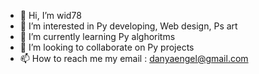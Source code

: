 - 👋 Hi, I’m wid78
- 👀 I’m interested in Py developing, Web design, Ps art
- 🌱 I’m currently learning Py alghoritms
- 💞️ I’m looking to collaborate on Py projects
- 📫 How to reach me my email : danyaengel@gmail.com
